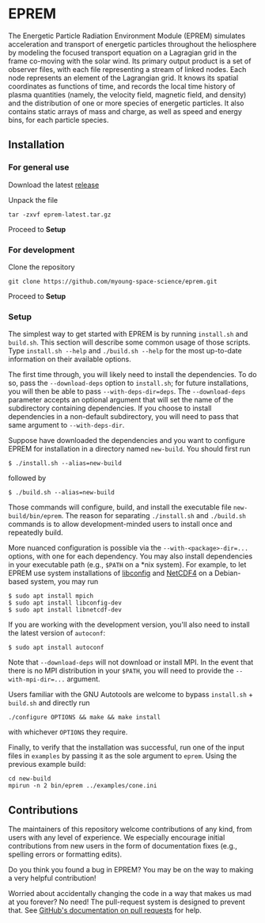# EPREM

The Energetic Particle Radiation Environment Module (EPREM) simulates acceleration and transport of energetic particles throughout the heliosphere by modeling the focused transport equation on a Lagragian grid in the frame co-moving with the solar wind. Its primary output product is a set of observer files, with each file representing a stream of linked nodes. Each node represents an element of the Lagrangian grid. It knows its spatial coordinates as functions of time, and records the local time history of plasma quantities (namely, the velocity field, magnetic field, and density) and the distribution of one or more species of energetic particles. It also contains static arrays of mass and charge, as well as speed and energy bins, for each particle species.

## Installation

### For general use

Download the latest [release](https://github.com/myoung-space-science/eprem/releases)

Unpack the file
```
tar -zxvf eprem-latest.tar.gz
```

Proceed to **Setup**

### For development

Clone the repository
```
git clone https://github.com/myoung-space-science/eprem.git
```

Proceed to **Setup**

### Setup

The simplest way to get started with EPREM is by running `install.sh` and `build.sh`. This section will describe some common usage of those scripts. Type `install.sh --help` and `./build.sh --help` for the most up-to-date information on their available options.

The first time through, you will likely need to install the dependencies. To do so, pass the `--download-deps` option to `install.sh`; for future installations, you will then be able to pass `--with-deps-dir=deps`. The `--download-deps` parameter accepts an optional argument that will set the name of the subdirectory containing dependencies. If you choose to install dependencies in a non-default subdirectory, you will need to pass that same argument to `--with-deps-dir`.

Suppose have downloaded the dependencies and you want to configure EPREM for installation in a directory named `new-build`. You should first run
```
$ ./install.sh --alias=new-build
```
followed by
```
$ ./build.sh --alias=new-build
```
Those commands will configure, build, and install the executable file `new-build/bin/eprem`. The reason for separating `./install.sh` and `./build.sh` commands is to allow development-minded users to install once and repeatedly build.

More nuanced configuration is possible via the `--with-<package>-dir=...` options, with one for each dependency. You may also install dependencies in your executable path (e.g., `$PATH` on a *nix system). For example, to let EPREM use system installations of [libconfig]([libconfig](http://hyperrealm.github.io/libconfig/)) and [NetCDF4](https://www.unidata.ucar.edu/software/netcdf/) on a Debian-based system, you may run
```
$ sudo apt install mpich
$ sudo apt install libconfig-dev
$ sudo apt install libnetcdf-dev
```

If you are working with the development version, you'll also need to install the latest version of `autoconf`:
```
$ sudo apt install autoconf
```

Note that `--download-deps` will not download or install MPI. In the event that there is no MPI distribution in your `$PATH`, you will need to provide the `--with-mpi-dir=...` argument.

Users familiar with the GNU Autotools are welcome to bypass `install.sh` + `build.sh` and directly run
```
./configure OPTIONS && make && make install
```
with whichever `OPTIONS` they require.

Finally, to verify that the installation was successful, run one of the input files in `examples` by passing it as the sole argument to `eprem`. Using the previous example build:
```
cd new-build
mpirun -n 2 bin/eprem ../examples/cone.ini 
```

## Contributions

The maintainers of this repository welcome contributions of any kind, from users with any level of experience. We especially encourage initial contributions from new users in the form of documentation fixes (e.g., spelling errors or formatting edits).

Do you think you found a bug in EPREM? You may be on the way to making a very helpful contribution!

Worried about accidentally changing the code in a way that makes us mad at you forever? No need! The pull-request system is designed to prevent that. See [GitHub's documentation on pull requests](https://docs.github.com/en/pull-requests) for help.
